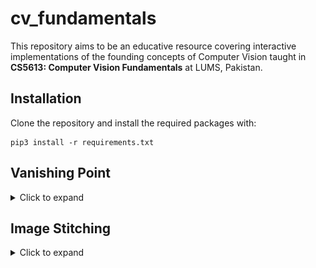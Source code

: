 # cv_fundamentals
This repository aims to be an educative resource covering interactive implementations of the founding concepts of Computer Vision taught in **CS5613: Computer Vision Fundamentals** at LUMS, Pakistan.

## Installation
Clone the repository and install the required packages with:
```
pip3 install -r requirements.txt
```
## Vanishing Point
<details>
<summary>Click to expand</summary>
<br>
  Vanishing points refer to the points in a perspective image where parallel lines appear to converge or intersect. They are the foundation of projective geometry and play a major role in understanding the spatial relationships between objects in a scene, aiding in tasks like object detection, 3D reconstruction, and image rectification. In Stanley Kubrick's films like "The Shining" and "2001: A Space Odyssey," his use of one-point perspective illustrates this concept vividly.
<br>
<br>

The code provided in the folder `vanishing point` utilizes Tkinter for the GUI, and OpenCV for image handling. Here's a brief overview of how to interact with it:

1. **Run "_main.py"** to open a window with an "upload file" button. Upload an image to display it.:
![image](https://github.com/naafey-aamer/cv_fundamentals/blob/main/vanishing_point/images/shing.png)

2. **Mark 4 Points:** Another window will open after image upload. Mark points for two converging parallel lines in order.
![image](https://github.com/naafey-aamer/cv_fundamentals/blob/main/vanishing_point/images/shining_points_marked.png)

3. **Vanishing Point:** The updated image will show the vanishing point marked in green.
![image](https://github.com/naafey-aamer/cv_fundamentals/blob/main/vanishing_point/images/result.png)

4. **TO-DO:** Implement vanishing points calculation for 2-point and 3-point perspective.
</details>

## Image Stitching
<details>
<summary>Click to expand</summary>
<br>

  In image stitching, homography serves as the cornerstone. It's a transformation matrix that maps points from one image to another, enabling alignment and blending. By identifying corresponding points in multiple images, the homography matrix helps warp and merge these images seamlessly. This process aligns the images according to the perspective from which they were taken, ultimately creating a panoramic or stitched image. **Atleast 4 points** are required to find the transformation matrix.

![image](https://github.com/naafey-aamer/cv_fundamentals/blob/main/stitch_images/images/OkwaB.png)

**Note:** The following implementation is purely based on the equations above :arrow_up:. Correspondence error correction techniques like RANSAC have not been incorporated so kindly mark your correspondences with precision.

The code in the folder `stitch_images` is an Image Stitching App built using Streamlit and OpenCV. It enables users to upload two images and select corresponding points on these images. The app applies homography to stitch the images together based on the chosen points to create a panorama-like image.

1. **Run Streamlit App** using the command `streamlit run _main.py`
![image](https://github.com/naafey-aamer/cv_fundamentals/blob/main/stitch_images/images/streamlit_initial.png)

2. **Image Upload** Upload two images.
![image](https://github.com/naafey-aamer/cv_fundamentals/blob/main/stitch_images/images/uploaded_images.png)

4. **Point Selection:** Mark atleast 4 corresponding points on both images alternatively.
![image](https://github.com/naafey-aamer/cv_fundamentals/blob/main/stitch_images/images/correspondences.png)

5. **Stitching:** The app calculates a homography matrix based on the selected points and stitches the images together to create a panoramic view.
![image](https://github.com/naafey-aamer/cv_fundamentals/blob/main/stitch_images/images/stitched_result_naala.jpg)
</details>
